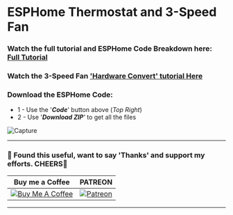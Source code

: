 # ESPHome Thermostat and 3-Speed Fan

### Watch the full tutorial and ESPHome Code Breakdown here: [Full Tutorial](https://youtu.be/ru6N80en3uo)
### Watch the 3-Speed Fan ['Hardware Convert' tutorial Here](https://youtu.be/_XgJyYwlejo)


### Download the ESPHome Code:
* 1 - Use the '***Code***' button above (_Top Right_)
* 2 - Use '***Download ZIP**'* to get all the files

![Capture](https://user-images.githubusercontent.com/51385971/188827073-031569de-bf1c-4451-bbc8-c2790b6c0be2.JPG)

---
### 🤝 Found this useful, want to say 'Thanks' and support my efforts. CHEERS🍺
| Buy me a Coffee | PATREON |
|-----------------|---------|
| [![Buy Me A Coffee](https://img.shields.io/badge/Buy%20Me%20A%20Coffee-donate-yellow.svg?style=flat-square&logo=buy-me-a-coffee)](https://www.buymeacoffee.com/3ative) | [![Patreon](https://img.shields.io/badge/Patreon-support-red.svg?style=flat-square&logo=patreon)](https://www.patreon.com/3ative) |
---
